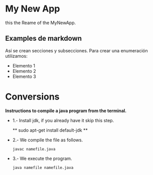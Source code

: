 My New App
==========

this the Reame of the MyNewApp.

Examples de markdown
--------------------

Así se crean secciones y subsecciones. Para crear una enumeración utilizamos:
+ Elemento 1
+ Elemento 2
+ Elemento 3


Conversions
===========

**Instructions to compile a java program from the terminal.**

+ 1.- Install jdk, if you already have it skip this step.

  **    sudo apt-get install default-jdk	**


+ 2.- We compile the file as follows.

      javac namefile.java
      

+ 3.- We execute the program.

      java namefile namefile.java
    


